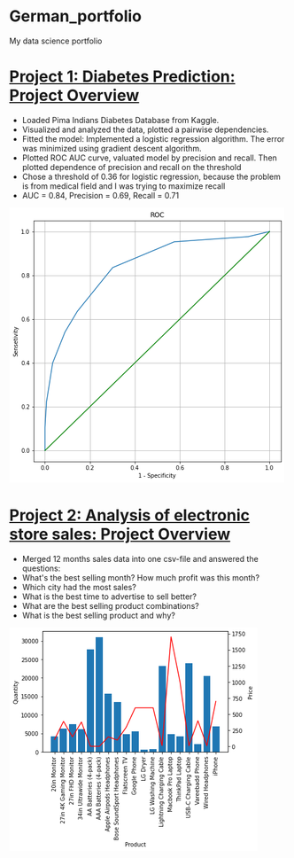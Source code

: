 # German_portfolio
My data science portfolio

# [Project 1: Diabetes Prediction: Project Overview](https://github.com/fourthgarage/data-science-and-fried-peaches/tree/diabetes-prediction)
* Loaded Pima Indians Diabetes Database from Kaggle.
* Visualized and analyzed the data, plotted a pairwise dependencies.
* Fitted the model: Implemented a logistic regression algorithm. The error was minimized using gradient descent algorithm.
* Plotted ROC AUC curve, valuated model by precision and recall. Then plotted dependence of precision and recall on the threshold
* Chose a threshold of 0.36 for logistic regression, because the problem is from medical field and I was trying to maximize recall
* AUC = 0.84, Precision = 0.69, Recall = 0.71

![](images/Roc%20diabetes.png)

# [Project 2: Analysis of electronic store sales: Project Overview](https://github.com/fourthgarage/data-science-and-fried-peaches/tree/analysis-of-electronics-store-sales)
* Merged 12 months sales data into one csv-file and answered the questions:
* What's the best selling month? How much profit was this month?
* Which city had the most sales?
* What is the best time to advertise to sell better?
* What are the best selling product combinations?
* What is the best selling product and why?

![](/images/Histogramm1.png)
